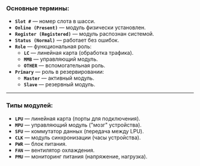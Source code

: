 ### **Основные термины:**  
- **`Slot #`** — номер слота в шасси.  
- **`Online (Present)`** — модуль физически установлен.  
- **`Register (Registered)`** — модуль распознан системой.  
- **`Status (Normal)`** — работает без ошибок.  
- **`Role`** — функциональная роль:  
  - **`LC`** — линейная карта (обработка трафика).  
  - **`MMB`** — управляющий модуль.  
  - **`OTHER`** — вспомогательная роль.  
- **`Primary`** — роль в резервировании:  
  - **`Master`** — активный модуль.  
  - **`Slave`** — резервный модуль.  

---

### **Типы модулей:**  
- **`LPU`** — линейная карта (порты для подключения).  
- **`MPU`** — управляющий модуль ("мозг" устройства).  
- **`SFU`** — коммутатор данных (передача между LPU).  
- **`CLK`** — модуль синхронизации (часы устройства).  
- **`PWR`** — блок питания.  
- **`FAN`** — вентилятор охлаждения.  
- **`PMU`** — мониторинг питания (напряжение, нагрузка).